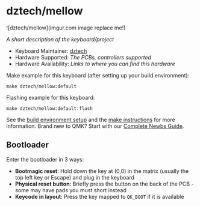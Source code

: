 # dztech/mellow

![dztech/mellow](imgur.com image replace me!)

*A short description of the keyboard/project*

* Keyboard Maintainer: [dztech](https://github.com/moyi4681)
* Hardware Supported: *The PCBs, controllers supported*
* Hardware Availability: *Links to where you can find this hardware*

Make example for this keyboard (after setting up your build environment):

    make dztech/mellow:default

Flashing example for this keyboard:

    make dztech/mellow:default:flash

See the [build environment setup](https://docs.qmk.fm/#/getting_started_build_tools) and the [make instructions](https://docs.qmk.fm/#/getting_started_make_guide) for more information. Brand new to QMK? Start with our [Complete Newbs Guide](https://docs.qmk.fm/#/newbs).

## Bootloader

Enter the bootloader in 3 ways:

* **Bootmagic reset**: Hold down the key at (0,0) in the matrix (usually the top left key or Escape) and plug in the keyboard
* **Physical reset button**: Briefly press the button on the back of the PCB - some may have pads you must short instead
* **Keycode in layout**: Press the key mapped to `QK_BOOT` if it is available
